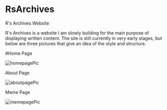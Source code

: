 # RsArchives
R's Archives Website

R's Archives is a website I am slowly building for the main purpose of displaying written content. The site is still currently in very early stages, but 
below are three pictures that give an idea of the style and structure.

#Home Page

![homepagePic](https://user-images.githubusercontent.com/112272292/191059910-8216f90a-d5d5-452f-8dcd-9654a35b74cb.jpg)

About Page

![aboutpagePic](https://user-images.githubusercontent.com/112272292/191060416-a6ced56a-048d-48e0-b5c9-7790d7265351.jpg)

Meme Page

![memepagePic](https://user-images.githubusercontent.com/112272292/191060532-e037a41a-2e43-4f70-8ba1-5c383d70d9f4.jpg)

